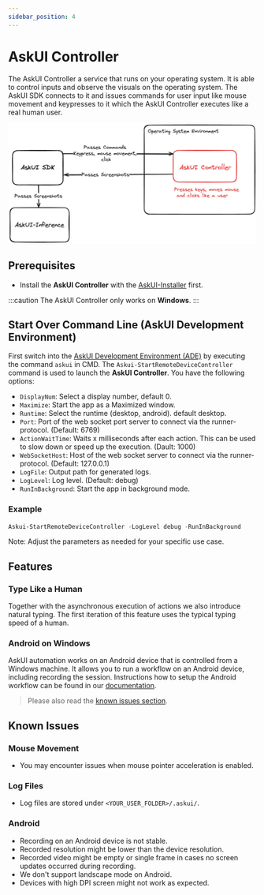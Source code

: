 ```yaml
---
sidebar_position: 4
---
```


# AskUI Controller
The AskUI Controller a service that runs on your operating system. It is able to control inputs and observe the visuals on the operating system. The AskUI SDK connects to it and issues commands for user input like mouse movement and keypresses to it which the AskUI Controller executes like a real human user.

![Architecture drawing how the AskUI Controller works together with AskUI SDK. The AskUI Controller runs in an environment and executes commands given to it by AskUI SDK: Keypresses, mouse movement and clicks. It also takes screenshots and sends them over the AskUI SDK to the AskUI Inference.](./images/askui-device-controller-simple-architecture.png)

## Prerequisites

* Install the **AskUI Controller** with the [AskUI-Installer](AskUI-Installer.md) first.


:::caution
The AskUI Controller only works on __Windows__.
:::

## Start Over Command Line (AskUI Development Environment)
First switch into the [AskUI Development Environment (ADE)](AskUI-Development-Environment.md) by executing the command `askui` in CMD. The `Askui-StartRemoteDeviceController` command is used to launch the **AskUI Controller**. You have the following options:

- `DisplayNum`: Select a display number, default 0.
- `Maximize`: Start the app as a Maximized window.
- `Runtime`: Select the runtime (desktop, android). default desktop.
- `Port`: Port of the web socket port server to connect via the runner-protocol. (Default: 6769)
- `ActionWaitTime`: Waits x milliseconds after each action. This can be used to slow down or speed up the execution. (Dault: 1000)
- `WebSocketHost`: Host of the web socket server to connect via the runner-protocol. (Default: 127.0.0.1)
- `LogFile`: Output path for generated logs.
- `LogLevel`: Log level. (Default: debug)
- `RunInBackground`: Start the app in background mode.

### Example

```powershell
Askui-StartRemoteDeviceController -LogLevel debug -RunInBackground
```

Note: Adjust the parameters as needed for your specific use case.

## Features

### Type Like a Human
Together with the asynchronous execution of actions we also introduce natural typing. The 
first iteration of this feature uses the typical typing speed of a human.

### Android on Windows
AskUI automation works on an Android device that is controlled from a Windows machine. It allows you to run a workflow on an Android device, including recording the session. Instructions how to setup the Android workflow can be found in our [documentation](../04-Executing%20Automations/mobile-automation.md#android).

> Please also read the [known issues section](#known-issues).

## Known Issues

### Mouse Movement
- You may encounter issues when mouse pointer acceleration is enabled.

### Log Files
- Log files are stored under `<YOUR_USER_FOLDER>/.askui/`.

### Android
- Recording on an Android device is not stable.
- Recorded resolution might be lower than the device resolution.
- Recorded video might be empty or single frame in cases no screen updates occurred during recording.
- We don't support landscape mode on Android.
- Devices with high DPI screen might not work as expected.
